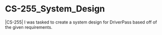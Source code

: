 # CS-255_System_Design
|CS-255| I was tasked to create a system design for DriverPass based off of the given requirements. 
